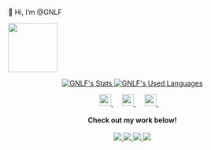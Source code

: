 👋 Hi, I’m @GNLF

<img src="https://gnlf.gitee.io/test/img/avatar.jpg" width="100px" height="100px"  />

<p align="center">
  <a href="https://github.com/GNLF" class="rich-diff-level-one">
    <img src="https://github-readme-stats.vercel.app/api?username=GNLF&title_color=333&text_color=777&show_icons=true&count_private=true" alt="GNLF's Stats" >
    <img src="https://github-readme-stats.vercel.app/api/top-langs/?username=GNLF&theme=dark&layout=compact" alt="GNLF's Used Languages" >
<!--     ![Github Stats](https://github-readme-stats.vercel.app/api?username=GNLF&show_icons=true&theme=dark&count_private=true)
    ![Most Used Languages](https://github-readme-stats.vercel.app/api/top-langs/?username=GNLF&theme=dark&layout=compact) -->
  </a>
  
</p>

<p align="center">
  <a href="http://101.132.99.198" target="_blank">
    <img src="https://gnlf.gitee.io/test/img/icon.svg" width="24px"/>
  </a>
  &emsp;
  <a href="https://gitee.com/gnlf" target="_blank">
    <img src="https://simpleicons.org/icons/gitee.svg" width="24px"/>
  </a>
  &emsp;
  <a href="https://space.bilibili.com/8255875" target="_blank">
    <img src="https://simpleicons.org/icons/bilibili.svg" width="24px"/>
  </a>
  &emsp;
  <br><br>
  <strong>Check out my work below!</strong>
  <br><br>
  <a href="https://github.com/GNLF">
    <img src="https://badges.pufler.dev/visits/GNLF/Charmve?style=flat-square&color=black&logo=github">
  </a>
  <a href="https://github.com/GNLF">
    <img src="https://badges.pufler.dev/years/GNLF?style=flat-square&color=black&logo=github">
  </a>
  <a href="https://github.com/GNLF?tab=repositories">
    <img src="https://badges.pufler.dev/repos/GNLF?style=flat-square&color=black&logo=github">
  </a>
  <a href="https://github.com/GNLF">
    <img src="https://badges.pufler.dev/commits/monthly/GNLF?style=flat-square&color=black&logo=github">
  </a>
</p>

<!---
GNLF/GNLF is a ✨ special ✨ repository because its `README.md` (this file) appears on your GitHub profile.
You can click the Preview link to take a look at your changes.
--->
